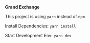 **Grand Exchange**

This project is using `yarn` instead of `npm`

Install Dependencies:
`yarn install`

Start Development Env:
`yarn dev`